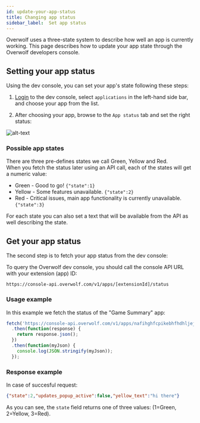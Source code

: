```yaml
---
id: update-your-app-status
title: Changing app status
sidebar_label:  Set app status
---
```


Overwolf uses a three-state system to describe how well an app is currently working. This page describes how to update your app state through the Overwolf developers console.

## Setting your app status

Using the dev console, you can set your app's state following these steps:

1. [Login](https://devconsole.overwolf.com) to the dev console, select `applications` in the left-hand side bar, and choose your app from the list.

2. After choosing your app, browse to the `App status` tab and set the right status:

![alt-text](assets/dev-console-app-status-1.png)

### Possible app states

There are three pre-defines states we call Green, Yellow and Red.  
When you fetch the status later using an API call, each of the states will get a numeric value:

* Green - Good to go! `{"state":1}`
* Yellow - Some features unavailable. `{"state":2}`
* Red - Critical issues, main app functionality is currently unavailable. `{"state":3}`

For each state you can also set a text that will be available from the API as well describing the state.

## Get your app status

The second step is to fetch your app status from the dev console:

To query the Overwolf dev console, you should call the console API URL with your extension (app) ID:

`https://console-api.overwolf.com/v1/apps/[extensionId]/status`

### Usage example

In this example we fetch the status of the "Game Summary" app: 

```js
fetch('https://console-api.overwolf.com/v1/apps/nafihghfcpikebhfhdhljejkcifgbdahdhngepfb/status')
  .then(function(response) {
    return response.json();
  })
  .then(function(myJson) {
    console.log(JSON.stringify(myJson));
  });
```

### Response example

In case of succesful request:

```json
{"state":2,"updates_popup_active":false,"yellow_text":"hi there"}
```
As you can see, the `state` field returns one of three values: (1=Green, 2=Yellow, 3=Red).
